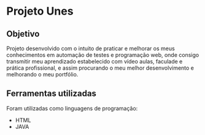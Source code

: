 <h1>Projeto Unes</h1>
<h2>Objetivo</h2>
<p>Projeto desenvolvido com o intuito de praticar e melhorar os meus conhecimentos em automação de testes e programação web, onde consigo transmitir meu aprendizado estabelecido com vídeo aulas, faculade e prática profissional, e assim procurando o meu melhor desenvolvimento e melhorando o meu portfólio.</p>
<h2>Ferramentas utilizadas</h2>
<p>Foram utilizadas como linguagens de programação:<br>
  <ul>
   <li>HTML</li>
   <li>JAVA</li>
  </ul> 
